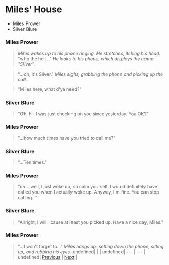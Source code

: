 # Miles' House
- Miles Prower
- Silver Blure

### Miles Prower

> *Miles wakes up to his phone ringing. He stretches, itching his head.* "who the hell..." *He looks to his phone, which displays the name "Silver".*

> "...oh, it's Silver." *Miles sighs, grabbing the phone and picking up the call.*

> "Miles here, what d'ya need?"

### Silver Blure

> "Oh, hi- I was just checking on you since yesterday. You OK?"

### Miles Prower

> "...how much times have you tried to call me?"

### Silver Blure

> "...Ten times."

### Miles Prower

> "ok... well, I just woke up, so calm yourself. I would definitely have called you when I actually woke up. Anyway, I'm fine. You can stop calling..."

### Silver Blure

> "Allright, I will. 'cause at least you picked up. Have a nice day, Miles."

### Miles Prower

> "...I won't forget to..." *Miles hangs up, setting down the phone, sitting up, and rubbing his eyes.*
undefined|  |  |
undefined| --- | --- |
undefined| [Previous](https://meowcatheorange.github.io/Dizzy-AU/story/human-readable/AAG_MilesHouse) | [Next](https://meowcatheorange.github.io/Dizzy-AU/story/human-readable/AAI_IceCreamStore) |